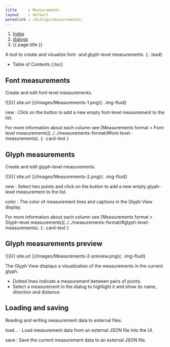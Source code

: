 ```yaml
---
title     : Measurements
layout    : default
permalink : /dialogs/measurements/
---
```


<nav aria-label="breadcrumb">
  <ol class="breadcrumb small">
    <li class="breadcrumb-item"><a href="{{ site.url }}">Index</a></li>
    <li class="breadcrumb-item"><a href="../../dialogs">dialogs</a></li>
    <li class="breadcrumb-item active" aria-current="page">{{ page.title }}</li>
  </ol>
</nav>

A tool to create and visualize font- and glyph-level measurements.
{: .lead}


* Table of Contents
{:toc}


Font measurements
-----------------

Create and edit font-level measurements.

![]({{ site.url }}/images/Measurements-1.png){: .img-fluid}

new
: Click on the button to add a new empty font-level measurement to the list.

<div class="alert alert-primary" role="alert" markdown='1'>
For more information about each column see [Measurements format > Font-level measurements](../../measurements-format/#font-level-measurements).
{: .card-text }
</div>


Glyph measurements
------------------

Create and edit glyph-level measurements.

![]({{ site.url }}/images/Measurements-2.png){: .img-fluid}

new
: Select two points and click on the button to add a new empty glyph-level measurement to the list.

color
: The color of measurement lines and captions in the Glyph View display.

<div class="alert alert-primary" role="alert" markdown='1'>
For more information about each column see [Measurements format > Glyph-level measurements](../../measurements-format/#glyph-level-measurements).
{: .card-text }
</div>


Glyph measurements preview
--------------------------

![]({{ site.url }}/images/Measurements-2-preview.png){: .img-fluid}

The Glyph View displays a visualization of the measurements in the current glyph.

- Dotted lines indicate a measurement between pairs of points.
- Select a measurement in the dialog to highlight it and show its name, direction and distance.


Loading and saving
------------------

Reading and writing measurement data to external files.

load…
: Load measurement data from an external JSON file into the UI.

save
: Save the current measurement data to an external JSON file.

